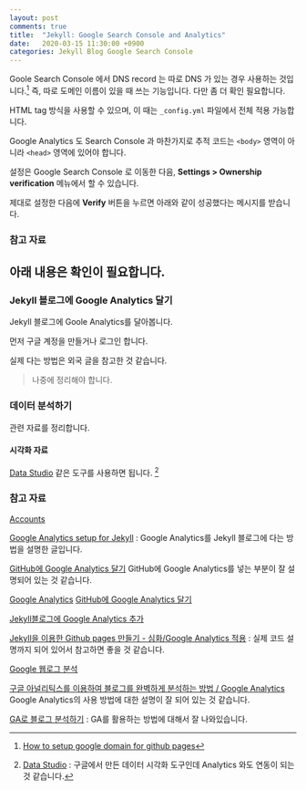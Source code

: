 ```yaml
---
layout: post
comments: true
title:  "Jekyll: Google Search Console and Analytics"
date:   2020-03-15 11:30:00 +0900
categories: Jekyll Blog Google Search Console
---
```


Goole Search Console 에서 DNS record 는 따로 DNS 가 있는 경우 사용하는 것입니다.[^google-domain] 즉, 따로 도메인 이름이 있을 때 쓰는 기능입니다. 다만 좀 더 확인 필요합니다.

HTML tag 방식을 사용할 수 있으며, 이 때는 `_config.yml` 파일에서 전체 적용 가능합니다.

Google Analytics 도 Search Console 과 마찬가지로 추적 코드는 `<body>` 영역이 아니라 `<head>` 영역에 있어야 합니다.

설정은 Google Search Console 로 이동한 다음, **Settings > Ownership verification** 메뉴에서 할 수 있습니다.

제대로 설정한 다음에 **Verify** 버튼을 누르면 아래와 같이 성공했다는 메시지를 받습니다.

### 참고 자료

[^google-domain]: [How to setup google domain for github pages](https://dev.to/trentyang/how-to-setup-google-domain-for-github-pages-1p58)


## 아래 내용은 확인이 필요합니다.

### Jekyll 블로그에 Google Analytics 달기

Jekyll 블로그에 Goole Analytics를 달아봅니다.

먼저 구글 계정을 만들거나 로그인 합니다.

실제 다는 방법은 외국 글을 참고한 것 같습니다.

> 나중에 정리해야 합니다.

### 데이터 분석하기

관련 자료를 정리합니다.

#### 시각화 자료

[Data Studio](https://www.google.com/analytics/data-studio/) 같은 도구를 사용하면 됩니다. [^data-studio]

### 참고 자료

[Accounts](https://analytics.google.com/analytics/web/?authuser=0#provision/SignUp/)

[Google Analytics setup for Jekyll](https://michaelsoolee.com/google-analytics-jekyll/) : Google Analytics를 Jekyll 블로그에 다는 방법을 설명한 글입니다.

[GitHub에 Google Analytics 달기](http://www.kmshack.kr/tag/구글-애널리틱스/) GitHub에 Google Analytics를 넣는 부분이 잘 설명되어 있는 것 같습니다.

[Google Analytics](http://www.google.com/analytics/ce/nrs/)
[GitHub에 Google Analytics 달기](http://www.kmshack.kr/tag/구글-애널리틱스/)

[Jekyll블로그에 Google Analytics 추가](https://dev-juyoung.github.io/jekyll/2016/08/04/google-analytics.html)

[Jekyll을 이용한 Github pages 만들기 - 심화/Google Analytics 적용](http://loustler.io/2016/09/26/github_pages_blog_google_analytics/) : 실제 코드 설명까지 되어 있어서 참고하면 좋을 것 같습니다.

[Google 웹로그 분석](http://www.google.com/analytics/)

[구글 아널리틱스를 이용하여 블로그를 완벽하게 분석하는 방법 / Google Analytics](http://www.erzsamatory.net/42) Google Analytics의 사용 방법에 대한 설명이 잘 되어 있는 것 같습니다.

[GA로 블로그 분석하기](http://www.boxnwhis.kr/2015/03/18/analyzing_blog_using_ga.html) : GA를 활용하는 방법에 대해서 잘 나와있습니다.

[^data-studio]: [Data Studio](https://www.google.com/analytics/data-studio/) : 구글에서 만든 데이터 시각화 도구인데 Analytics 와도 연동이 되는 것 같습니다.
